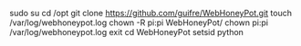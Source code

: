 sudo su
cd /opt
git clone https://github.com/guifre/WebHoneyPot.git
touch /var/log/webhoneypot.log
chown -R pi:pi WebHoneyPot/
chown pi:pi /var/log/webhoneypot.log
exit
cd WebHoneyPot
setsid python 